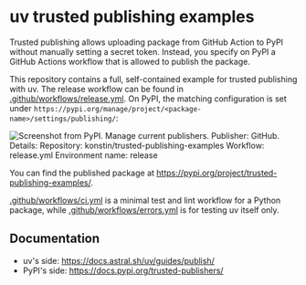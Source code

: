 # uv trusted publishing examples

Trusted publishing allows uploading package from GitHub Action to PyPI without
manually setting a secret token. Instead, you specify on PyPI a GitHub Actions
workflow that is allowed to publish the package.

This repository contains a full, self-contained example for trusted publishing
with uv. The release workflow can be found in
[.github/workflows/release.yml](.github/workflows/release.yml). On PyPI, the
matching configuration is set under
`https://pypi.org/manage/project/<package-name>/settings/publishing/`:

![Screenshot from PyPI.
Manage current publishers.
Publisher: GitHub.
Details:
Repository: konstin/trusted-publishing-examples
Workflow: release.yml
Environment name: release](data/trusted-publishing-config-pypi.png)

You can find the published package at https://pypi.org/project/trusted-publishing-examples/.

[.github/workflows/ci.yml](.github/workflows/ci.yml) is a minimal test and lint
workflow for a Python package, while
[.github/workflows/errors.yml](.github/workflows/errors.yml) is for testing uv
itself only.

## Documentation

- uv's side: https://docs.astral.sh/uv/guides/publish/
- PyPI's side: https://docs.pypi.org/trusted-publishers/
